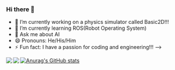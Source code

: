 ### Hi there 👋


- 🔭 I’m currently working on a physics simulator called Basic2D!!!
- 🌱 I’m currently learning ROS(Robot Operating System)
- 💬 Ask me about AI
- 😄 Pronouns: He/His/Him
- ⚡ Fun fact: I have a passion for coding and engineering!!!
-->

</a>
<a href="https://github.com/Shervi28/Covid19-App">
 <img align="left" src="https://github-readme-stats.vercel.app/api/pin/?username=Shervi28&repo=Covid19-App&theme=light" />
</a>
</a>
<a href="https://github.com/Shervi28/Basic2D">
 <img align="left" src="https://github-readme-stats.vercel.app/api/pin/?username=Shervi28&repo=Basic2D&theme=light" />
</a>

[![Anurag's GitHub stats](https://github-readme-stats.vercel.app/api?username=Shervi28)](https://github.com/anuraghazra/github-readme-stats)
